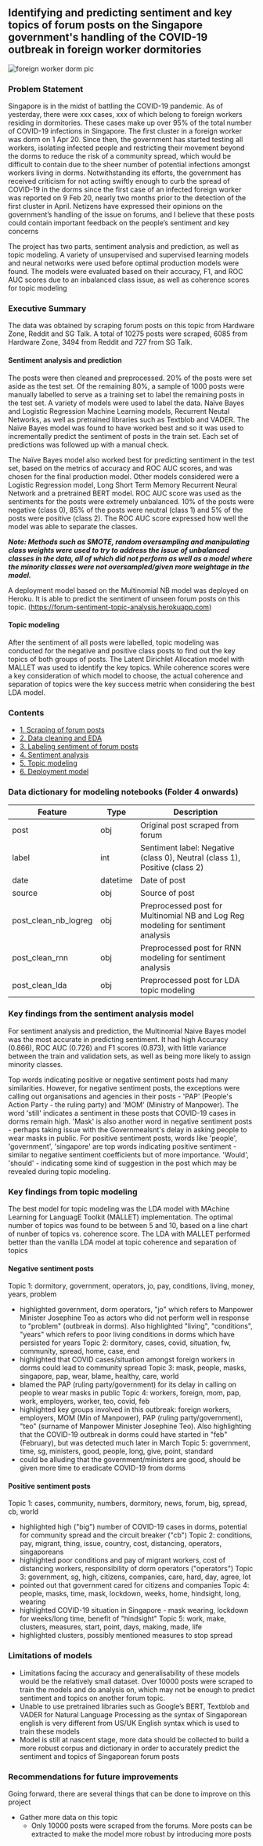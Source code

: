 ## Identifying and predicting sentiment and key topics of forum posts on the Singapore government's handling of the COVID-19 outbreak in foreign worker dormitories 

<img src="./assets/headline.jpg" alt="foreign worker dorm pic"/>


### Problem Statement

Singapore is in the midst of battling the COVID-19 pandemic. As of yesterday, there were xxx cases, xxx of which belong to foreign workers residing in dormitories. These cases make up over 95% of the total number of COVID-19 infections in Singapore. The first cluster in a foreign worker was dorm on 1 Apr 20. Since then, the government has started testing all workers, isolating infected people and restricting their movement beyond the dorms to reduce the risk of a community spread, which would be difficult to contain due to the sheer number of potential infections amongst workers living in dorms. Notwithstanding its efforts, the government has received criticism for not acting swiftly enough to curb the spread of COVID-19 in the dorms since the first case of an infected foreign worker was reported on 9 Feb 20, nearly two months prior to the detection of the first cluster in April. Netizens have expressed their opinions on the government’s handling of the issue on forums, and I believe that these posts could contain important feedback on the people’s sentiment and key concerns 

The project has two parts, sentiment analysis and prediction, as well as topic modeling. A variety of unsupervised and supervised learning models and neural networks were used before optimal production models were found. The models were evaluated based on their accuracy, F1, and ROC AUC scores due to an inbalanced class issue, as well as coherence scores for topic modeling 

### Executive Summary

The data was obtained by scraping forum posts on this topic from Hardware Zone, Reddit and SG Talk. A total of 10275 posts were scraped, 6085 from Hardware Zone, 3494 from Reddit and 727 from SG Talk.  

#### Sentiment analysis and prediction
The posts were then cleaned and preprocessed. 20% of the posts were set aside as the test set. Of the remaining 80%, a sample of 1000 posts were manually labelled to serve as a training set to label the remaining posts in the test set. A variety of models were used to label the data. Naïve Bayes and Logistic Regression Machine Learning models, Recurrent Neutal Networks, as well as pretrained libraries such as Textblob and VADER. The Naïve Bayes model was found to have worked best and so it was used to incrementally predict the sentiment of posts in the train set. Each set of predictions was followed up with a manual check. 

The Naïve Bayes model also worked best for predicting sentiment in the test set, based on the metrics of accuracy and ROC AUC scores, and was chosen for the final production model. Other models considered were a Logistic Regression model, Long Short Term Memory Recurrent Neural Network and a pretrained BERT model. ROC AUC score was used as the sentiments for the posts were extremely unbalanced. 10% of the posts were negative (class 0), 85% of the posts were neutral (class 1) and 5% of the posts were positive (class 2). The ROC AUC score expressed how well the model was able to separate the classes. 

***Note: Methods such as SMOTE, random oversampling and manipulating class weights were used to try to address the issue of unbalanced classes in the data, all of which did not perform as well as a model where the minority classes were not oversampled/given more weightage in the model.***

A deployment model based on the Multinomial NB model was deployed on Heroku. It is able to predict the sentiment of unseen forum posts on this topic. (https://forum-sentiment-topic-analysis.herokuapp.com)

#### Topic modeling 
After the sentiment of all posts were labelled, topic modeling was conducted for the negative and positive class posts to find out the key topics of both groups of posts. The Latent Dirichlet Allocation model with MALLET was used to identify the key topics. While coherence scores were a key consideration of which model to choose, the actual coherence and separation of topics were the key success metric when considering the best LDA model. 

### Contents
- [1. Scraping of forum posts](./1_scraping_data)
- [2. Data cleaning and EDA](./2_data_clean_eda)
- [3. Labeling sentiment of forum posts](./3_sentiment_labeling_notebooks)
- [4. Sentiment analysis](./4_sentiment_analysis)
- [5. Topic modeling](./5_topic_modeling)
- [6. Deployment model ](./6_deployment_model_predict_sentiment)

### Data dictionary for modeling notebooks (Folder 4 onwards)
|Feature|Type|Description|
|---|---|---|
|post|obj|Original post scraped from forum|
|label|int|Sentiment label: Negative (class 0), Neutral (class 1), Positive (class 2) |
|date|datetime|Date of post| 
|source|obj|Source of post|
|post_clean_nb_logreg|obj|Preprocessed post for Multinomial NB and Log Reg modeling for sentiment analysis|
|post_clean_rnn|obj|Preprocessed post for RNN modeling for sentiment analysis| 
|post_clean_lda|obj|Preprocessed post for LDA topic modeling| 

### Key findings from the sentiment analysis model
For sentiment analysis and prediction, the Multinomial Naive Bayes model was the most accurate in predicting sentiment. It had high Accuracy (0.866), ROC AUC (0.726) and F1 scores (0.873), with little variance between the train and validation sets, as well as being more likely to assign minority classes. 

Top words indicating positive or negative sentiment posts had many similarities. However, for negative sentiment posts, the exceptions were calling out organisations and agencies in their posts - 'PAP' (People's Action Party - the ruling party) and 'MOM' (Ministry of Manpower). The word 'still' indicates a sentiment in these posts that COVID-19 cases in dorms remain high. 'Mask' is also another word in negative sentiment posts - perhaps taking issue with the Governmealsnt's delay in asking people to wear masks in public. For positive sentiment posts, words like 'people', 'government', 'singapore' are top words indicating positive sentiment - similar to negative sentiment coefficients but of more importance. 'Would', 'should' - indicating some kind of suggestion in the post which may be revealed during topic modeling. 

### Key findings from topic modeling 
The best model for topic modeling was the LDA model with MAchine Learning for LanguagE Toolkit (MALLET) implementation. The optimal number of topics was found to be between 5 and 10, based on a line chart of nunber of topics vs. coherence score. The LDA with MALLET performed better than the vanilla LDA model at topic coherence and separation of topics

#### Negative sentiment posts 
Topic 1: dormitory, government, operators, jo, pay, conditions, living, money, years, problem
- highlighted government, dorm operators, "jo" which refers to Manpower Minister Josephine Teo as actors who did not perform well in response to "problem" (outbreak in dorms). Also highlighted "living", "conditions", "years" which refers to poor living conditions in dorms which have persisted for years
Topic 2: dormitory, cases, covid, situation, fw, community, spread, home, case, end
- highlighted that COVID cases/situation amongst foreign workers in dorms could lead to community spread
Topic 3: mask, people, masks, singapore, pap, wear, blame, healthy, care, world
- blamed the PAP (ruling party/government) for its delay in calling on people to wear masks in public
Topic 4: workers, foreign, mom, pap, work, employers, worker, teo, covid, feb
- highlighted key groups involved in this outbreak: foreign workers, employers, MOM (Min of Manpower), PAP (ruling party/government), "teo" (surname of Manpower Minister Josephine Teo). Also highlighting that the COVID-19 outbreak in dorms could have started in "feb" (February), but was detected much later in March
Topic 5: government, time, sg, ministers, good, people, long, give, point, standard
- could be alluding that the government/ministers are good, should be given more time to eradicate COVID-19 from dorms

#### Positive sentiment posts 
Topic 1: cases, community, numbers, dormitory, news, forum, big, spread, cb, world
- highlighted high ("big") number of COVID-19 cases in dorms, potential for community spread and the circuit breaker ("cb")
Topic 2: conditions, pay, migrant, thing, issue, country, cost, distancing, operators, singaporeans
- highlighted poor conditions and pay of migrant workers, cost of distancing workers, responsibility of dorm operators ("operators")
Topic 3: government, sg, high, citizens, companies, care, hard, day, agree, lot
- pointed out that government cared for citizens and companies
Topic 4: people, masks, time, mask, lockdown, weeks, home, hindsight, long, wearing
- highlighted COVID-19 situation in Singapore - mask wearing, lockdown for weeks/long time, benefit of "hindsight"
Topic 5: work, make, clusters, measures, start, point, days, making, made, life
- highlighted clusters, possibly mentioned measures to stop spread

### Limitations of models 

- Limitations facing the accuracy and generalisability of these models would be the relatively small dataset. Over 10000 posts were scraped to train the models and do analysis on, which may not be enough to predict sentiment and topics on another forum topic. 
- Unable to use pretrained libraries such as Google’s BERT, Textblob and VADER for Natural Language Processing as the syntax of Singaporean english is very different from US/UK English syntax which is used to train these models 
- Model is still at nascent stage, more data should be collected to build a more robust corpus and dictionary in order to accurately predict the sentiment and topics of Singaporean forum posts 

### Recommendations for future improvements 
Going forward, there are several things that can be done to improve on this project 
- Gather more data on this topic 
    - Only 10000 posts were scraped from the forums. More posts can be extracted to make the model more robust by introducing more posts 

